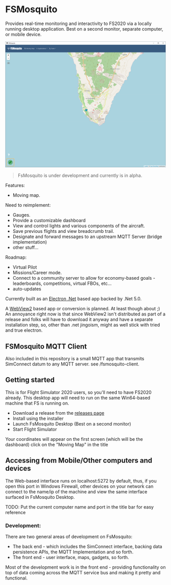 # FSMosquito

Provides real-time monitoring and interactivity to FS2020 via a locally running desktop application. Best on a second monitor, separate computer, or mobile device.

![FsMosquito Moving Map](https://raw.githubusercontent.com/fsmosquito/fsmosquito/master/docs/images/2020-12-25%2013_31_40-FSMosquito.png "FsMosquito Moving Map")

> FsMosquito is under development and currently is in alpha.

Features:
 - Moving map.

Need to reimplement:
 - Gauges.
 - Provide a customizable dashboard
 - View and control lights and various components of the aircraft.
 - Save previous flights and view breadcrumb trail.
 - Designate and forward messages to an upstream MQTT Server (bridge implementation)
 - other stuff...

Roadmap:
 - Virtual Pilot
 - Missions/Career mode.
 - Connect to a community server to allow for economy-based goals - leaderboards, competitions, virtual FBOs, etc... 
 - auto-updates

Currently built as an [Electron .Net](https://github.com/ElectronNET/Electron.NET) based app backed by .Net 5.0.

A [WebView2](https://docs.microsoft.com/en-us/microsoft-edge/webview2/) based app or conversion is planned. At least though about ;)
An annoyance right now is that since WebView2 isn't distributed as part of a release and folks will have to download it anyway and have a separate installation step, so,
other than .net jingoism, might as well stick with tried and true electron.

## FSMosquito MQTT Client

Also included in this repository is a small MQTT app that transmits SimConnect datum to any MQTT server. see /fsmosquito-client.

## Getting started

This is for Flight Simulator 2020 users, so you'll need to have FS2020 already. This desktop app will need to run on the same Win64-based machine that FS is running on.

- Download a release from the [releases page](https://github.com/fsmosquito/fsmosquito/releases)
- Install using the installer
- Launch FsMosquito Desktop (Best on a second monitor)
- Start Flight Simulator

Your coordinates will appear on the first screen (which will be the dashboard) click on the "Moving Map" in the title

## Accessing from Mobile/Other computers and devices

The Web-based interface runs on localhost:5272 by default, thus, if you open this port in Windows Firewall, other devices on your network can connect to the name/ip of the machine and view the same interface surfaced in FsMosquito Desktop.

TODO: Put the current computer name and port in the title bar for easy reference

### Development:

There are two general areas of development on FsMosquito:

 - The back end - which includes the SimConnect interface, backing data persistence APIs, the MQTT Implementation and so forth.
 - The front end - user interface, maps, gadgets, so forth.

Most of the development work is in the front end - providing functionality on top of data coming across the MQTT service bus and making it pretty and functional.
